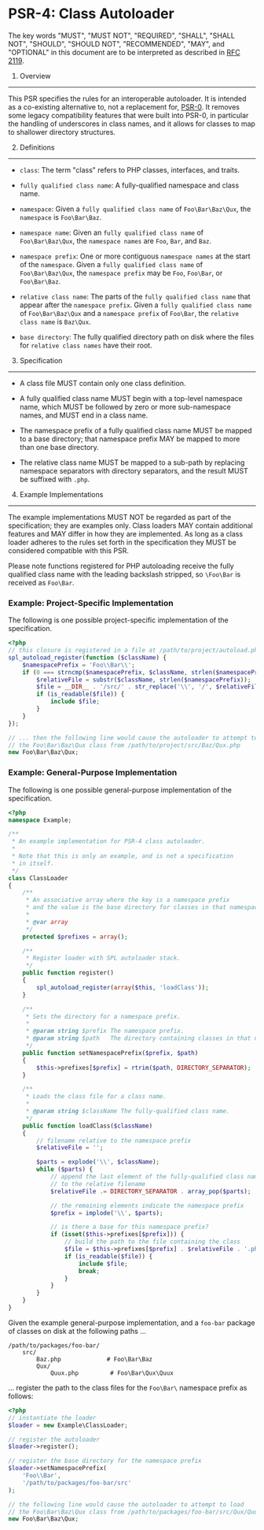 PSR-4: Class Autoloader
=======================

The key words "MUST", "MUST NOT", "REQUIRED", "SHALL", "SHALL NOT", "SHOULD",
"SHOULD NOT", "RECOMMENDED", "MAY", and "OPTIONAL" in this document are to be
interpreted as described in [RFC 2119](http://tools.ietf.org/html/rfc2119).


1. Overview
-----------

This PSR specifies the rules for an interoperable autoloader. It is intended
as a co-existing alternative to, not a replacement for,
[PSR-0](https://github.com/php-fig/fig-standards/blob/master/accepted/PSR-0.md).
It removes some legacy compatibility features that were built into PSR-0, in
particular the handling of underscores in class names, and it allows for
classes to map to shallower directory structures.


2. Definitions
--------------

- `class`: The term "class" refers to PHP classes, interfaces, and traits.

- `fully qualified class name`: A fully-qualified namespace and class name.

- `namespace`: Given a `fully qualified class name` of `Foo\Bar\Baz\Qux`, the
  `namespace` is `Foo\Bar\Baz`.

- `namespace name`: Given an `fully qualified class name` of
  `Foo\Bar\Baz\Qux`, the `namespace names` are `Foo`, `Bar`, and `Baz`.

- `namespace prefix`: One or more contiguous `namespace names` at the start of
  the `namespace`. Given a `fully qualified class name` of `Foo\Bar\Baz\Qux`,
  the `namespace prefix` may be `Foo`, `Foo\Bar`, or `Foo\Bar\Baz`.

- `relative class name`: The parts of the `fully qualified class name` that
  appear after the `namespace prefix`. Given a `fully qualified class name` of
  `Foo\Bar\Baz\Qux` and a `namespace prefix` of `Foo\Bar`, the `relative class
  name` is `Baz\Qux`.

- `base directory`: The fully qualified directory path on disk where the files for
  `relative class names` have their root.


3. Specification
----------------

- A class file MUST contain only one class definition.

- A fully qualified class name MUST begin with a top-level namespace name, which
  MUST be followed by zero or more sub-namespace names, and MUST end in a
  class name.

- The namespace prefix of a fully qualified class name MUST be mapped to a base
  directory; that namespace prefix MAY be mapped to more than one base
  directory.

- The relative class name MUST be mapped to a sub-path by replacing namespace
  separators with directory separators, and the result MUST be suffixed with
  `.php`.


4. Example Implementations
--------------------------

The example implementations MUST NOT be regarded as part of the specification;
they are examples only. Class loaders MAY contain additional features and MAY
differ in how they are implemented. As long as a class loader adheres to the
rules set forth in the specification they MUST be considered compatible
with this PSR.

Please note functions registered for PHP autoloading  receive the fully
qualified class name with the leading backslash stripped, so `\Foo\Bar` is
received as `Foo\Bar`.


### Example: Project-Specific Implementation

The following is one possible project-specific implementation of the
specification.

```php
<?php
// this closure is registered in a file at /path/to/project/autoload.php ...
spl_autoload_register(function ($className) {
    $namespacePrefix = 'Foo\\Bar\\';
    if (0 === strncmp($namespacePrefix, $className, strlen($namespacePrefix))) {
        $relativeFile = substr($className, strlen($namespacePrefix));
        $file = __DIR__ . '/src/' . str_replace('\\', '/', $relativeFile) . '.php';
        if (is_readable($file)) {
            include $file;
        }
    }
});

// ... then the following line would cause the autoloader to attempt to load
// the Foo\Bar\Baz\Qux class from /path/to/project/src/Baz/Qux.php
new Foo\Bar\Baz\Qux;
```

### Example: General-Purpose Implementation

The following is one possible general-purpose implementation of the
specification.

```php
<?php
namespace Example;

/**
 * An example implementation for PSR-4 class autoloader.
 *
 * Note that this is only an example, and is not a specification
 * in itself.
 */
class ClassLoader
{
    /**
     * An associative array where the key is a namespace prefix
     * and the value is the base directory for classes in that namespace.
     *
     * @var array
     */
    protected $prefixes = array();

    /**
     * Register loader with SPL autoloader stack.
     */
    public function register()
    {
        spl_autoload_register(array($this, 'loadClass'));
    }

    /**
     * Sets the directory for a namespace prefix.
     *
     * @param string $prefix The namespace prefix.
     * @param string $path   The directory containing classes in that namespace.
     */
    public function setNamespacePrefix($prefix, $path)
    {
        $this->prefixes[$prefix] = rtrim($path, DIRECTORY_SEPARATOR);
    }

    /**
     * Loads the class file for a class name.
     *
     * @param string $className The fully-qualified class name.
     */
    public function loadClass($className)
    {
        // filename relative to the namespace prefix
        $relativeFile = '';

        $parts = explode('\\', $className);
        while ($parts) {
            // append the last element of the fully-qualified class name
            // to the relative filename
            $relativeFile .= DIRECTORY_SEPARATOR . array_pop($parts);

            // the remaining elements indicate the namespace prefix
            $prefix = implode('\\', $parts);

            // is there a base for this namespace prefix?
            if (isset($this->prefixes[$prefix])) {
                // build the path to the file containing the class
                $file = $this->prefixes[$prefix] . $relativeFile . '.php';
                if (is_readable($file)) {
                    include $file;
                    break;
                }
            }
        }
    }
}
```

Given the example general-purpose implementation, and a `foo-bar` package of
classes on disk at the following paths ...

    /path/to/packages/foo-bar/
        src/
            Baz.php             # Foo\Bar\Baz
            Qux/
                Quux.php         # Foo\Bar\Qux\Quux

... register the path to the class files for the `Foo\Bar\` namespace prefix
as follows:

```php
<?php
// instantiate the loader
$loader = new Example\ClassLoader;

// register the autoloader
$loader->register();

// register the base directory for the namespace prefix
$loader->setNamespacePrefix(
    'Foo\\Bar',
    '/path/to/packages/foo-bar/src'
);

// the following line would cause the autoloader to attempt to load
// the Foo\Bar\Baz\Qux class from /path/to/packages/foo-bar/src/Qux/Quux.php
new Foo\Bar\Baz\Qux;
```
